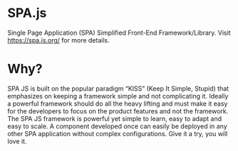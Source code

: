 # SPA.js
Single Page Application (SPA) Simplified Front-End Framework/Library. Visit https://spa.js.org/ for more details.

# Why?
SPA JS is built on the popular paradigm “KISS” (Keep It Simple, Stupid) that emphasizes on keeping a framework simple and not complicating it. Ideally a powerful framework should do all the heavy lifting and must make it easy for the developers to focus on the product features and not the framework. The SPA JS framework is powerful yet simple to learn, easy to adapt and easy to scale. A component developed once can easily be deployed in any other SPA application without complex configurations. Give it a try, you will love it.
